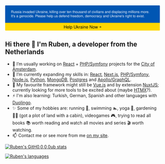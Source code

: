 [![Stand With Ukraine](https://raw.githubusercontent.com/vshymanskyy/StandWithUkraine/main/banner2-direct.svg)](https://stand-with-ukraine.pp.ua)

## Hi there 👋 I'm Ruben, a developer from the Netherlands

- 🔭 I’m usually working on [React](https://react.dev/) + [PHP/Symfony](https://symfony.com/) projects for the [City of Amsterdam](https://www.amsterdam.nl/en/).
- 🌱 I’m currently expanding my skills in: [React](https://react.dev/), [Next.js](https://nextjs.org/), [PHP/Symfony](https://symfony.com/), [Node.js](https://nodejs.org/), [Python](https://www.python.org/), [MongoDB](https://www.mongodb.com/), [Postgres](https://www.postgresql.org/) and [Apollo/GraphQL](https://www.apollographql.com/).
- 🖖 My favourite framework might still be [Vue.js](https://vuejs.org/) and by extension [NuxtJS](https://nuxtjs.org/); currently looking for more tools to be excited about (maybe [HTMX](https://htmx.org/)?).
- ⚡ I'm also learning: Turkish, German, Spanish and other languages with [Duolingo](https://duome.eu/RubenSibon/).
- ✨ Some of my hobbies are: running 🏃, swimming 🏊, yoga 🧘, gardening 🧑‍🌾 (got a plot of land with a cabin), videogames 🎮, trying to read all books 📚 worth reading and watch all movies and series 🎬 worth watching.
- 📫 Contact me or see more from me [on my site](https://www.rubensibon.nl/).

[![Ruben's GitH0,0,0,0ub stats](https://github-readme-stats.vercel.app/api?username=RubenSibon&bg_color=22272e&title_color=adbac7&text_color=adbac7&count_private=true&hide=stars&hide_border=true)](https://github.com/anuraghazra/github-readme-stats)

[![Ruben's languages](https://github-readme-stats.vercel.app/api/top-langs/?username=RubenSibon&bg_color=22272e&title_color=adbac7&text_color=adbac7&layout=compact&hide_border=true&langs_count=10)](https://github.com/anuraghazra/github-readme-stats)
